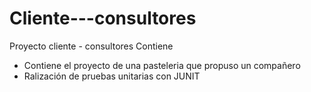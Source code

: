 # Cliente---consultores

Proyecto cliente - consultores 
Contiene

- Contiene el proyecto de una pasteleria que propuso un compañero
- Ralización de pruebas unitarias con JUNIT
